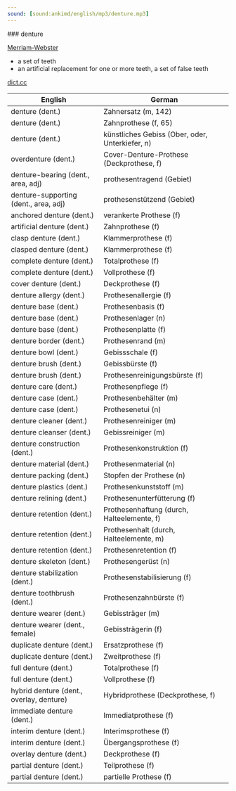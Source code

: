 ```yaml
---
sound: [sound:ankimd/english/mp3/denture.mp3]
---
```


\### denture

[Merriam-Webster](https://www.merriam-webster.com/dictionary/denture)

- a set of teeth
- an artificial replacement for one or more teeth, a set of false teeth

[dict.cc](https://www.dict.cc/denture)

| English        | German       |
| -------------- | ------------ |
| denture (dent.) | Zahnersatz (m, 142) |
| denture (dent.) | Zahnprothese (f, 65) |
| denture (dent.) | künstliches Gebiss (Ober, oder, Unterkiefer, n) |
| overdenture (dent.) | Cover-Denture-Prothese (Deckprothese, f) |
| denture-bearing (dent., area, adj) | prothesentragend (Gebiet) |
| denture-supporting (dent., area, adj) | prothesenstützend (Gebiet) |
| anchored denture (dent.) | verankerte Prothese (f) |
| artificial denture (dent.) | Zahnprothese (f) |
| clasp denture (dent.) | Klammerprothese (f) |
| clasped denture (dent.) | Klammerprothese (f) |
| complete denture (dent.) | Totalprothese (f) |
| complete denture (dent.) | Vollprothese (f) |
| cover denture (dent.) | Deckprothese (f) |
| denture allergy (dent.) | Prothesenallergie (f) |
| denture base (dent.) | Prothesenbasis (f) |
| denture base (dent.) | Prothesenlager (n) |
| denture base (dent.) | Prothesenplatte (f) |
| denture border (dent.) | Prothesenrand (m) |
| denture bowl (dent.) | Gebissschale (f) |
| denture brush (dent.) | Gebissbürste (f) |
| denture brush (dent.) | Prothesenreinigungsbürste (f) |
| denture care (dent.) | Prothesenpflege (f) |
| denture case (dent.) | Prothesenbehälter (m) |
| denture case (dent.) | Prothesenetui (n) |
| denture cleaner (dent.) | Prothesenreiniger (m) |
| denture cleanser (dent.) | Gebissreiniger (m) |
| denture construction (dent.) | Prothesenkonstruktion (f) |
| denture material (dent.) | Prothesenmaterial (n) |
| denture packing (dent.) | Stopfen der Prothese (n) |
| denture plastics (dent.) | Prothesenkunststoff (m) |
| denture relining (dent.) | Prothesenunterfütterung (f) |
| denture retention (dent.) | Prothesenhaftung (durch, Halteelemente, f) |
| denture retention (dent.) | Prothesenhalt (durch, Halteelemente, m) |
| denture retention (dent.) | Prothesenretention (f) |
| denture skeleton (dent.) | Prothesengerüst (n) |
| denture stabilization (dent.) | Prothesenstabilisierung (f) |
| denture toothbrush (dent.) | Prothesenzahnbürste (f) |
| denture wearer (dent.) | Gebissträger (m) |
| denture wearer (dent., female) | Gebissträgerin (f) |
| duplicate denture (dent.) | Ersatzprothese (f) |
| duplicate denture (dent.) | Zweitprothese (f) |
| full denture (dent.) | Totalprothese (f) |
| full denture (dent.) | Vollprothese (f) |
| hybrid denture (dent., overlay, denture) | Hybridprothese (Deckprothese, f) |
| immediate denture (dent.) | Immediatprothese (f) |
| interim denture (dent.) | Interimsprothese (f) |
| interim denture (dent.) | Übergangsprothese (f) |
| overlay denture (dent.) | Deckprothese (f) |
| partial denture (dent.) | Teilprothese (f) |
| partial denture (dent.) | partielle Prothese (f) |
